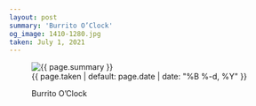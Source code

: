 ```yaml
---
layout: post
summary: 'Burrito O’Clock'
og_image: 1410-1280.jpg
taken: July 1, 2021
---
```


<figure class="post" data-src="{{ site.assets_url }}/{{ page.og_image }}">
<img alt="{{ page.summary }}" sizes="(min-width: 700px) 50vw, calc(100vw - 2rem)" src="{{ site.assets_url }}/1410-640.jpg" srcset="{{ site.assets_url }}/1410-320.jpg 320w, {{ site.assets_url }}/1410-640.jpg 640w, {{ site.assets_url }}/1410-960.jpg 960w, {{ site.assets_url }}/1410-1280.jpg 1280w"/>
<figcaption>
<time>{{ page.taken | default: page.date | date: "%B %-d, %Y" }}</time>
<p>Burrito O’Clock</p>
</figcaption>
</figure>
